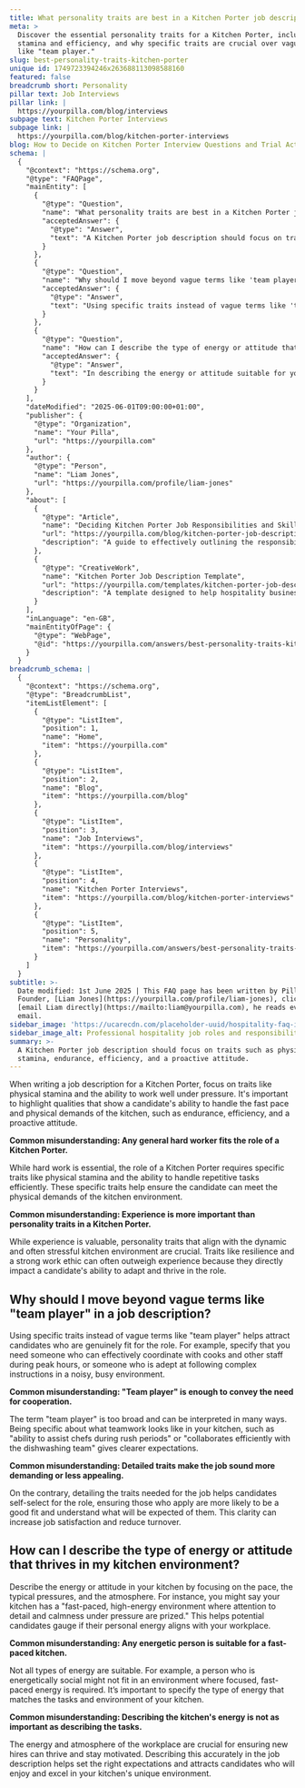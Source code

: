 ```yaml
---
title: What personality traits are best in a Kitchen Porter job description?
meta: >
  Discover the essential personality traits for a Kitchen Porter, including
  stamina and efficiency, and why specific traits are crucial over vague terms
  like "team player."
slug: best-personality-traits-kitchen-porter
unique id: 1749723394246x263688113098588160
featured: false
breadcrumb short: Personality
pillar text: Job Interviews
pillar link: |
  https://yourpilla.com/blog/interviews
subpage text: Kitchen Porter Interviews
subpage link: |
  https://yourpilla.com/blog/kitchen-porter-interviews
blog: How to Decide on Kitchen Porter Interview Questions and Trial Activities
schema: |
  {
    "@context": "https://schema.org",
    "@type": "FAQPage",
    "mainEntity": [
      {
        "@type": "Question",
        "name": "What personality traits are best in a Kitchen Porter job description?",
        "acceptedAnswer": {
          "@type": "Answer",
          "text": "A Kitchen Porter job description should focus on traits such as physical stamina, endurance, efficiency, and a proactive attitude. These qualities are essential as they demonstrate a candidate’s ability to manage the fast pace and physical demands of the kitchen environment effectively."
        }
      },
      {
        "@type": "Question",
        "name": "Why should I move beyond vague terms like 'team player' in a job description?",
        "acceptedAnswer": {
          "@type": "Answer",
          "text": "Using specific traits instead of vague terms like 'team player' in a job description helps attract candidates who are genuinely fit for the role. For instance, specifying the need for effective coordination with cooks during peak hours and the ability to follow complex instructions in a busy environment provides clear expectations and attracts more suitable candidates."
        }
      },
      {
        "@type": "Question",
        "name": "How can I describe the type of energy or attitude that thrives in my kitchen environment?",
        "acceptedAnswer": {
          "@type": "Answer",
          "text": "In describing the energy or attitude suitable for your kitchen, focus on highlighting a fast-paced, high-energy environment where attention to detail and calmness under pressure are valued. This helps potential candidates understand what kind of personal energy and attitude align with your workplace’s demands and ethos."
        }
      }
    ],
    "dateModified": "2025-06-01T09:00:00+01:00",
    "publisher": {
      "@type": "Organization",
      "name": "Your Pilla",
      "url": "https://yourpilla.com"
    },
    "author": {
      "@type": "Person",
      "name": "Liam Jones",
      "url": "https://yourpilla.com/profile/liam-jones"
    },
    "about": [
      {
        "@type": "Article",
        "name": "Deciding Kitchen Porter Job Responsibilities and Skills",
        "url": "https://yourpilla.com/blog/kitchen-porter-job-description",
        "description": "A guide to effectively outlining the responsibilities and skills required for a Kitchen Porter to ensure optimal job performance and candidate selection."
      },
      {
        "@type": "CreativeWork",
        "name": "Kitchen Porter Job Description Template",
        "url": "https://yourpilla.com/templates/kitchen-porter-job-description",
        "description": "A template designed to help hospitality businesses draft comprehensive and specific job descriptions for Kitchen Porter positions."
      }
    ],
    "inLanguage": "en-GB",
    "mainEntityOfPage": {
      "@type": "WebPage",
      "@id": "https://yourpilla.com/answers/best-personality-traits-kitchen-porter"
    }
  }
breadcrumb_schema: |
  {
    "@context": "https://schema.org",
    "@type": "BreadcrumbList",
    "itemListElement": [
      {
        "@type": "ListItem",
        "position": 1,
        "name": "Home",
        "item": "https://yourpilla.com"
      },
      {
        "@type": "ListItem",
        "position": 2,
        "name": "Blog",
        "item": "https://yourpilla.com/blog"
      },
      {
        "@type": "ListItem",
        "position": 3,
        "name": "Job Interviews",
        "item": "https://yourpilla.com/blog/interviews"
      },
      {
        "@type": "ListItem",
        "position": 4,
        "name": "Kitchen Porter Interviews",
        "item": "https://yourpilla.com/blog/kitchen-porter-interviews"
      },
      {
        "@type": "ListItem",
        "position": 5,
        "name": "Personality",
        "item": "https://yourpilla.com/answers/best-personality-traits-kitchen-porter"
      }
    ]
  }
subtitle: >-
  Date modified: 1st June 2025 | This FAQ page has been written by Pilla
  Founder, [Liam Jones](https://yourpilla.com/profile/liam-jones), click to
  [email Liam directly](https://mailto:liam@yourpilla.com), he reads every
  email.
sidebar_image: 'https://ucarecdn.com/placeholder-uuid/hospitality-faq-image.jpg'
sidebar_image_alt: Professional hospitality job roles and responsibilities
summary: >-
  A Kitchen Porter job description should focus on traits such as physical
  stamina, endurance, efficiency, and a proactive attitude.
---
```

When writing a job description for a Kitchen Porter, focus on traits like physical stamina and the ability to work well under pressure. It's important to highlight qualities that show a candidate's ability to handle the fast pace and physical demands of the kitchen, such as endurance, efficiency, and a proactive attitude.

**Common misunderstanding: Any general hard worker fits the role of a Kitchen Porter.**

While hard work is essential, the role of a Kitchen Porter requires specific traits like physical stamina and the ability to handle repetitive tasks efficiently. These specific traits help ensure the candidate can meet the physical demands of the kitchen environment.

**Common misunderstanding: Experience is more important than personality traits in a Kitchen Porter.**

While experience is valuable, personality traits that align with the dynamic and often stressful kitchen environment are crucial. Traits like resilience and a strong work ethic can often outweigh experience because they directly impact a candidate's ability to adapt and thrive in the role.

## Why should I move beyond vague terms like "team player" in a job description?

Using specific traits instead of vague terms like "team player" helps attract candidates who are genuinely fit for the role. For example, specify that you need someone who can effectively coordinate with cooks and other staff during peak hours, or someone who is adept at following complex instructions in a noisy, busy environment.

**Common misunderstanding: "Team player" is enough to convey the need for cooperation.**

The term "team player" is too broad and can be interpreted in many ways. Being specific about what teamwork looks like in your kitchen, such as "ability to assist chefs during rush periods" or "collaborates efficiently with the dishwashing team" gives clearer expectations.

**Common misunderstanding: Detailed traits make the job sound more demanding or less appealing.**

On the contrary, detailing the traits needed for the job helps candidates self-select for the role, ensuring those who apply are more likely to be a good fit and understand what will be expected of them. This clarity can increase job satisfaction and reduce turnover.

## How can I describe the type of energy or attitude that thrives in my kitchen environment?

Describe the energy or attitude in your kitchen by focusing on the pace, the typical pressures, and the atmosphere. For instance, you might say your kitchen has a "fast-paced, high-energy environment where attention to detail and calmness under pressure are prized." This helps potential candidates gauge if their personal energy aligns with your workplace.

**Common misunderstanding: Any energetic person is suitable for a fast-paced kitchen.**

Not all types of energy are suitable. For example, a person who is energetically social might not fit in an environment where focused, fast-paced energy is required. It’s important to specify the type of energy that matches the tasks and environment of your kitchen.

**Common misunderstanding: Describing the kitchen's energy is not as important as describing the tasks.**

The energy and atmosphere of the workplace are crucial for ensuring new hires can thrive and stay motivated. Describing this accurately in the job description helps set the right expectations and attracts candidates who will enjoy and excel in your kitchen's unique environment.
